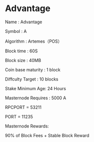 # Advantage
Name : Advantage

Symbol : A

Algorithm : Artemes（POS）

Block time : 60S

Block size : 40MB

Coin base maturity :  1 block

Diffculty Target : 10 blocks

Stake Minimum Age: 24 Hours

Masternode Requires : 5000 A

RPCPORT = 53211

PORT = 11235

Masternode Rewards: 

90% of Block Fees + Stable Block Reward
